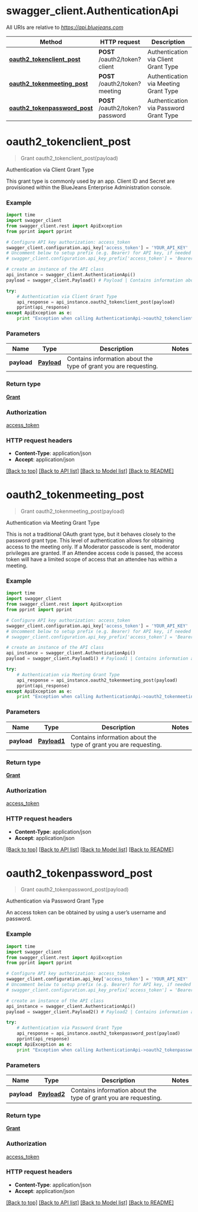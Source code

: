# swagger_client.AuthenticationApi

All URIs are relative to *https://api.bluejeans.com*

Method | HTTP request | Description
------------- | ------------- | -------------
[**oauth2_tokenclient_post**](AuthenticationApi.md#oauth2_tokenclient_post) | **POST** /oauth2/token?client | Authentication via Client Grant Type
[**oauth2_tokenmeeting_post**](AuthenticationApi.md#oauth2_tokenmeeting_post) | **POST** /oauth2/token?meeting | Authentication via Meeting Grant Type
[**oauth2_tokenpassword_post**](AuthenticationApi.md#oauth2_tokenpassword_post) | **POST** /oauth2/token?password | Authentication via Password Grant Type


# **oauth2_tokenclient_post**
> Grant oauth2_tokenclient_post(payload)

Authentication via Client Grant Type

This grant type is commonly used by an app. Client ID and Secret are provisioned within the BlueJeans Enterprise Administration console.

### Example 
```python
import time
import swagger_client
from swagger_client.rest import ApiException
from pprint import pprint

# Configure API key authorization: access_token
swagger_client.configuration.api_key['access_token'] = 'YOUR_API_KEY'
# Uncomment below to setup prefix (e.g. Bearer) for API key, if needed
# swagger_client.configuration.api_key_prefix['access_token'] = 'Bearer'

# create an instance of the API class
api_instance = swagger_client.AuthenticationApi()
payload = swagger_client.Payload() # Payload | Contains information about the type of grant you are requesting.

try: 
    # Authentication via Client Grant Type
    api_response = api_instance.oauth2_tokenclient_post(payload)
    pprint(api_response)
except ApiException as e:
    print "Exception when calling AuthenticationApi->oauth2_tokenclient_post: %s\n" % e
```

### Parameters

Name | Type | Description  | Notes
------------- | ------------- | ------------- | -------------
 **payload** | [**Payload**](Payload.md)| Contains information about the type of grant you are requesting. | 

### Return type

[**Grant**](Grant.md)

### Authorization

[access_token](../README.md#access_token)

### HTTP request headers

 - **Content-Type**: application/json
 - **Accept**: application/json

[[Back to top]](#) [[Back to API list]](../README.md#documentation-for-api-endpoints) [[Back to Model list]](../README.md#documentation-for-models) [[Back to README]](../README.md)

# **oauth2_tokenmeeting_post**
> Grant oauth2_tokenmeeting_post(payload)

Authentication via Meeting Grant Type

This is not a traditional OAuth grant type, but it behaves closely to the password grant type. This level of authentication allows for obtaining access to the meeting only. If a Moderator passcode is sent, moderator privileges are granted. If an Attendee access code is passed, the access token will have a limited scope of access that an attendee has within a meeting.

### Example 
```python
import time
import swagger_client
from swagger_client.rest import ApiException
from pprint import pprint

# Configure API key authorization: access_token
swagger_client.configuration.api_key['access_token'] = 'YOUR_API_KEY'
# Uncomment below to setup prefix (e.g. Bearer) for API key, if needed
# swagger_client.configuration.api_key_prefix['access_token'] = 'Bearer'

# create an instance of the API class
api_instance = swagger_client.AuthenticationApi()
payload = swagger_client.Payload1() # Payload1 | Contains information about the type of grant you are requesting.

try: 
    # Authentication via Meeting Grant Type
    api_response = api_instance.oauth2_tokenmeeting_post(payload)
    pprint(api_response)
except ApiException as e:
    print "Exception when calling AuthenticationApi->oauth2_tokenmeeting_post: %s\n" % e
```

### Parameters

Name | Type | Description  | Notes
------------- | ------------- | ------------- | -------------
 **payload** | [**Payload1**](Payload1.md)| Contains information about the type of grant you are requesting. | 

### Return type

[**Grant**](Grant.md)

### Authorization

[access_token](../README.md#access_token)

### HTTP request headers

 - **Content-Type**: application/json
 - **Accept**: application/json

[[Back to top]](#) [[Back to API list]](../README.md#documentation-for-api-endpoints) [[Back to Model list]](../README.md#documentation-for-models) [[Back to README]](../README.md)

# **oauth2_tokenpassword_post**
> Grant oauth2_tokenpassword_post(payload)

Authentication via Password Grant Type

An access token can be obtained by using a user’s username and password.

### Example 
```python
import time
import swagger_client
from swagger_client.rest import ApiException
from pprint import pprint

# Configure API key authorization: access_token
swagger_client.configuration.api_key['access_token'] = 'YOUR_API_KEY'
# Uncomment below to setup prefix (e.g. Bearer) for API key, if needed
# swagger_client.configuration.api_key_prefix['access_token'] = 'Bearer'

# create an instance of the API class
api_instance = swagger_client.AuthenticationApi()
payload = swagger_client.Payload2() # Payload2 | Contains information about the type of grant you are requesting.

try: 
    # Authentication via Password Grant Type
    api_response = api_instance.oauth2_tokenpassword_post(payload)
    pprint(api_response)
except ApiException as e:
    print "Exception when calling AuthenticationApi->oauth2_tokenpassword_post: %s\n" % e
```

### Parameters

Name | Type | Description  | Notes
------------- | ------------- | ------------- | -------------
 **payload** | [**Payload2**](Payload2.md)| Contains information about the type of grant you are requesting. | 

### Return type

[**Grant**](Grant.md)

### Authorization

[access_token](../README.md#access_token)

### HTTP request headers

 - **Content-Type**: application/json
 - **Accept**: application/json

[[Back to top]](#) [[Back to API list]](../README.md#documentation-for-api-endpoints) [[Back to Model list]](../README.md#documentation-for-models) [[Back to README]](../README.md)

